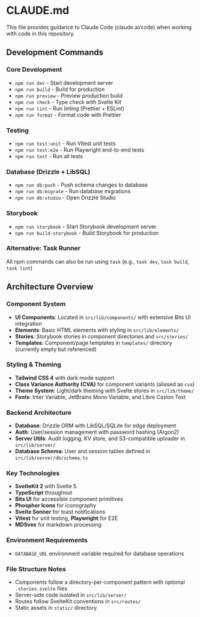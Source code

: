 # CLAUDE.md

This file provides guidance to Claude Code (claude.ai/code) when working with code in this repository.

## Development Commands

### Core Development
- `npm run dev` - Start development server
- `npm run build` - Build for production
- `npm run preview` - Preview production build
- `npm run check` - Type check with Svelte Kit
- `npm run lint` - Run linting (Prettier + ESLint)
- `npm run format` - Format code with Prettier

### Testing
- `npm run test:unit` - Run Vitest unit tests
- `npm run test:e2e` - Run Playwright end-to-end tests
- `npm run test` - Run all tests

### Database (Drizzle + LibSQL)
- `npm run db:push` - Push schema changes to database
- `npm run db:migrate` - Run database migrations
- `npm run db:studio` - Open Drizzle Studio

### Storybook
- `npm run storybook` - Start Storybook development server
- `npm run build-storybook` - Build Storybook for production

### Alternative: Task Runner
All npm commands can also be run using `task` (e.g., `task dev`, `task build`, `task lint`)

## Architecture Overview

### Component System
- **UI Components**: Located in `src/lib/components/` with extensive Bits UI integration
- **Elements**: Basic HTML elements with styling in `src/lib/elements/`
- **Stories**: Storybook stories in component directories and `src/stories/`
- **Templates**: Component/page templates in `templates/` directory (currently empty but referenced)

### Styling & Theming
- **Tailwind CSS 4** with dark mode support
- **Class Variance Authority (CVA)** for component variants (aliased as `cva`)
- **Theme System**: Light/dark theming with Svelte stores in `src/lib/theme/`
- **Fonts**: Inter Variable, JetBrains Mono Variable, and Libre Caslon Text

### Backend Architecture
- **Database**: Drizzle ORM with LibSQL/SQLite for edge deployment
- **Auth**: User/session management with password hashing (Argon2)
- **Server Utils**: Audit logging, KV store, and S3-compatible uploader in `src/lib/server/`
- **Database Schema**: User and session tables defined in `src/lib/server/db/schema.ts`

### Key Technologies
- **SvelteKit 2** with Svelte 5
- **TypeScript** throughout
- **Bits UI** for accessible component primitives
- **Phosphor Icons** for iconography
- **Svelte Sonner** for toast notifications
- **Vitest** for unit testing, **Playwright** for E2E
- **MDSvex** for markdown processing

### Environment Requirements
- `DATABASE_URL` environment variable required for database operations

### File Structure Notes
- Components follow a directory-per-component pattern with optional `.stories.svelte` files
- Server-side code isolated in `src/lib/server/`
- Routes follow SvelteKit conventions in `src/routes/`
- Static assets in `static/` directory